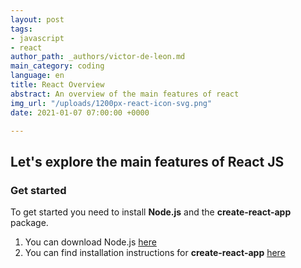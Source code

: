 ```yaml
---
layout: post
tags:
- javascript
- react
author_path: _authors/victor-de-leon.md
main_category: coding
language: en
title: React Overview
abstract: An overview of the main features of react
img_url: "/uploads/1200px-react-icon-svg.png"
date: 2021-01-07 07:00:00 +0000

---
```

## Let's explore the main features of React JS

### Get started

To get started you need to install **Node.js** and the **create-react-app** package.

1.  You can download Node.js [here](https://nodejs.org/en/ "Node.js")
2.  You can find installation instructions for **create-react-app** [here](https://github.com/facebook/create-react-app)
